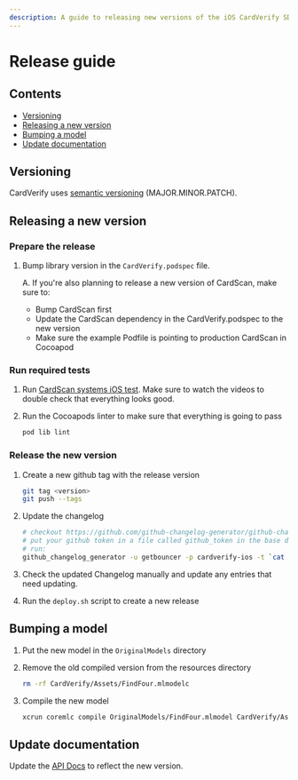 ```yaml
---
description: A guide to releasing new versions of the iOS CardVerify SDK.
---
```


# Release guide

## Contents

* [Versioning](release-guide.md#versioning)
* [Releasing a new version](release-guide.md#releasing-a-new-version)
* [Bumping a model](release-guide.md#bumping-a-model)
* [Update documentation](release-guide.md#update-documentation)

## Versioning

CardVerify uses [semantic versioning](https://semver.org/) \(MAJOR.MINOR.PATCH\).

## Releasing a new version

### Prepare the release

1. Bump library version in the `CardVerify.podspec` file.

    A. If you're also planning to release a new version of CardScan, make sure to:
    
    - Bump CardScan first
    - Update the CardScan dependency in the CardVerify.podspec to the new version
    - Make sure the example Podfile is pointing to production CardScan in Cocoapod

### Run required tests

1. Run [CardScan systems iOS test](system-test-guide.md).
Make sure to watch the videos to double check that everything looks good.

2. Run the Cocoapods linter to make sure that everything is going to pass

   ```bash
   pod lib lint
   ```

### Release the new version

1. Create a new github tag with the release version

   ```bash
   git tag <version>
   git push --tags
   ```

2. Update the changelog

   ```bash
   # checkout https://github.com/github-changelog-generator/github-changelog-generator for installation instructions
   # put your github token in a file called github_token in the base directory
   # run:
   github_changelog_generator -u getbouncer -p cardverify-ios -t `cat github_token`
   ```

3. Check the updated Changelog manually and update any entries that need updating.

4. Run the `deploy.sh` script to create a new release

## Bumping a model

1. Put the new model in the `OriginalModels` directory
2. Remove the old compiled version from the resources directory

   ```bash
   rm -rf CardVerify/Assets/FindFour.mlmodelc
   ```

3. Compile the new model

   ```bash
   xcrun coremlc compile OriginalModels/FindFour.mlmodel CardVerify/Assets
   ```

## Update documentation

Update the [API Docs](README.md) to reflect the new version.


